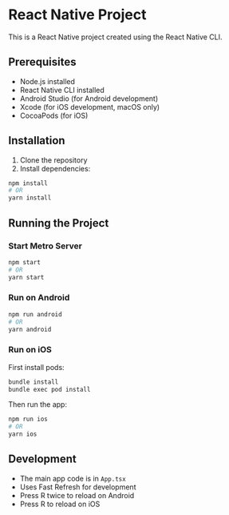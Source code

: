 # React Native Project

This is a React Native project created using the React Native CLI.

## Prerequisites

- Node.js installed
- React Native CLI installed
- Android Studio (for Android development)
- Xcode (for iOS development, macOS only)
- CocoaPods (for iOS)

## Installation

1. Clone the repository
2. Install dependencies:
```sh
npm install
# OR
yarn install
```

## Running the Project

### Start Metro Server

```sh
npm start
# OR
yarn start
```

### Run on Android

```sh
npm run android
# OR
yarn android
```

### Run on iOS

First install pods:
```sh
bundle install
bundle exec pod install
```

Then run the app:
```sh
npm run ios
# OR
yarn ios
```

## Development

- The main app code is in `App.tsx`
- Uses Fast Refresh for development
- Press R twice to reload on Android
- Press R to reload on iOS


